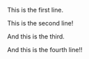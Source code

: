 This is the first line.

This is the second line!

And this is the third.

And this is the fourth line!!
